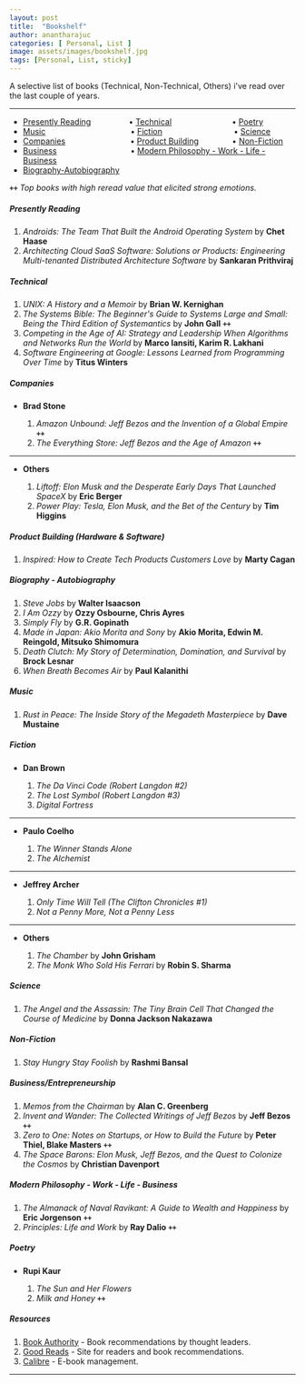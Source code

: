```yaml
---
layout: post
title:  "Bookshelf"
author: anantharajuc
categories: [ Personal, List ]
image: assets/images/bookshelf.jpg
tags: [Personal, List, sticky]
---
```


A selective list of books (Technical, Non-Technical, Others) i've read over the last couple of years.  

--- 

- [Presently Reading](#presently-reading)&nbsp;&nbsp;&nbsp;&nbsp;&nbsp;&nbsp;&nbsp;&nbsp;&nbsp;&nbsp;&nbsp;&nbsp;&nbsp;&nbsp;&nbsp;&nbsp;&nbsp;&#8226;&nbsp;[Technical](#technical)&nbsp;&nbsp;&nbsp;&nbsp;&nbsp;&nbsp;&nbsp;&nbsp;&nbsp;&nbsp;&nbsp;&nbsp;&nbsp;&nbsp;&nbsp;&nbsp;&nbsp;&nbsp;&nbsp;&nbsp;&nbsp;&nbsp;&nbsp;&nbsp;&nbsp;&nbsp;&nbsp;&#8226;&nbsp;[Poetry](#poetry)
- [Music](#music)&nbsp;&nbsp;&nbsp;&nbsp;&nbsp;&nbsp;&nbsp;&nbsp;&nbsp;&nbsp;&nbsp;&nbsp;&nbsp;&nbsp;&nbsp;&nbsp;&nbsp;&nbsp;&nbsp;&nbsp;&nbsp;&nbsp;&nbsp;&nbsp;&nbsp;&nbsp;&nbsp;&nbsp;&nbsp;&nbsp;&nbsp;&nbsp;&nbsp;&nbsp;&nbsp;&nbsp;&nbsp;&nbsp;&#8226;&nbsp;[Fiction](#fiction)&nbsp;&nbsp;&nbsp;&nbsp;&nbsp;&nbsp;&nbsp;&nbsp;&nbsp;&nbsp;&nbsp;&nbsp;&nbsp;&nbsp;&nbsp;&nbsp;&nbsp;&nbsp;&nbsp;&nbsp;&nbsp;&nbsp;&nbsp;&nbsp;&nbsp;&nbsp;&nbsp;&nbsp;&nbsp;&nbsp;&nbsp;&nbsp;&#8226;&nbsp;[Science](#science)
- [Companies](#companies)&nbsp;&nbsp;&nbsp;&nbsp;&nbsp;&nbsp;&nbsp;&nbsp;&nbsp;&nbsp;&nbsp;&nbsp;&nbsp;&nbsp;&nbsp;&nbsp;&nbsp;&nbsp;&nbsp;&nbsp;&nbsp;&nbsp;&nbsp;&nbsp;&nbsp;&nbsp;&nbsp;&nbsp;&nbsp;&#8226;&nbsp;[Product Building](#product-building)&nbsp;&nbsp;&nbsp;&nbsp;&nbsp;&nbsp;&nbsp;&nbsp;&nbsp;&nbsp;&nbsp;&nbsp;&nbsp;&nbsp;&nbsp;&#8226;&nbsp;[Non-Fiction](#non---fiction)
- [Business](#business)&nbsp;&nbsp;&nbsp;&nbsp;&nbsp;&nbsp;&nbsp;&nbsp;&nbsp;&nbsp;&nbsp;&nbsp;&nbsp;&nbsp;&nbsp;&nbsp;&nbsp;&nbsp;&nbsp;&nbsp;&nbsp;&nbsp;&nbsp;&nbsp;&nbsp;&nbsp;&nbsp;&nbsp;&nbsp;&nbsp;&nbsp;&nbsp;&nbsp;&#8226;&nbsp;[Modern Philosophy - Work - Life - Business](#modern-philosophy---work---life---business)
- [Biography-Autobiography](#biography---autobiography)

**`++`** *Top books with high reread value that elicited strong emotions.* 

<h5 class="font-weight-bold spanborder text-danger text-capitalize"><span>Presently Reading</span></h5>

1. *Androids: The Team That Built the Android Operating System* by **Chet Haase**  
2. *Architecting Cloud SaaS Software: Solutions or Products: Engineering Multi-tenanted Distributed Architecture Software* by **Sankaran Prithviraj**  

<h5 class="font-weight-bold spanborder text-danger text-capitalize"><span>Technical</span></h5>

1. *UNIX: A History and a Memoir* by **Brian W. Kernighan**
2. *The Systems Bible: The Beginner's Guide to Systems Large and Small: Being the Third Edition of Systemantics* by **John Gall** **`++`**
3. *Competing in the Age of AI: Strategy and Leadership When Algorithms and Networks Run the World* by **Marco Iansiti, Karim R. Lakhani**
4. *Software Engineering at Google: Lessons Learned from Programming Over Time* by **Titus Winters**

<h5 class="font-weight-bold spanborder text-danger text-capitalize"><span>Companies</span></h5>

- **Brad Stone**

	1. *Amazon Unbound: Jeff Bezos and the Invention of a Global Empire* **`++`**  
	2. *The Everything Store: Jeff Bezos and the Age of Amazon* **`++`** 
	
--- 	

- **Others**

	1. *Liftoff: Elon Musk and the Desperate Early Days That Launched SpaceX* by **Eric Berger**  
	2. *Power Play: Tesla, Elon Musk, and the Bet of the Century* by **Tim Higgins**  
	
<h5 class="font-weight-bold spanborder text-danger text-capitalize"><span>Product Building (Hardware & Software)</span></h5>

1. *Inspired: How to Create Tech Products Customers Love* by **Marty Cagan**

<h5 class="font-weight-bold spanborder text-danger text-capitalize"><span>Biography - Autobiography</span></h5>

1. *Steve Jobs* by **Walter Isaacson** 
2. *I Am Ozzy* by **Ozzy Osbourne, Chris Ayres**
3. *Simply Fly* by **G.R. Gopinath**
4. *Made in Japan: Akio Morita and Sony* by **Akio Morita, Edwin M. Reingold, Mitsuko Shimomura**
5. *Death Clutch: My Story of Determination, Domination, and Survival* by **Brock Lesnar**
6. *When Breath Becomes Air* by **Paul Kalanithi**

<h5 class="font-weight-bold spanborder text-danger text-capitalize"><span>Music</span></h5>

1. *Rust in Peace: The Inside Story of the Megadeth Masterpiece* by **Dave Mustaine**

<h5 class="font-weight-bold spanborder text-danger text-capitalize"><span>Fiction</span></h5>

- **Dan Brown** 

	1. *The Da Vinci Code (Robert Langdon #2)* 
	2. *The Lost Symbol (Robert Langdon #3)* 
	3. *Digital Fortress*
	
---

- **Paulo Coelho**

	1. *The Winner Stands Alone*
	2. *The Alchemist*
	
---	
	
- **Jeffrey Archer**

	1. *Only Time Will Tell (The Clifton Chronicles #1)* 
	2. *Not a Penny More, Not a Penny Less*

---

- **Others**

	1. *The Chamber* by **John Grisham**
	2. *The Monk Who Sold His Ferrari* by **Robin S. Sharma**

<h5 class="font-weight-bold spanborder text-danger text-capitalize"><span>Science</span></h5>

1. *The Angel and the Assassin: The Tiny Brain Cell That Changed the Course of Medicine* by **Donna Jackson Nakazawa**	

<h5 class="font-weight-bold spanborder text-danger text-capitalize"><span>Non-Fiction</span></h5>

1. *Stay Hungry Stay Foolish* by **Rashmi Bansal**

<h5 class="font-weight-bold spanborder text-danger text-capitalize"><span>Business/Entrepreneurship</span></h5>

1. *Memos from the Chairman* by **Alan C. Greenberg**  
2. *Invent and Wander: The Collected Writings of Jeff Bezos* by **Jeff Bezos** **`++`**  
3. *Zero to One: Notes on Startups, or How to Build the Future* by **Peter Thiel, Blake Masters**  **`++`**  
4. *The Space Barons: Elon Musk, Jeff Bezos, and the Quest to Colonize the Cosmos* by **Christian Davenport**  

<h5 class="font-weight-bold spanborder text-danger text-capitalize"><span>Modern Philosophy - Work - Life - Business</span></h5>

1. *The Almanack of Naval Ravikant: A Guide to Wealth and Happiness* by **Eric Jorgenson** **`++`**
2. *Principles: Life and Work* by **Ray Dalio** **`++`**  

<h5 class="font-weight-bold spanborder text-danger text-capitalize"><span>Poetry</span></h5>

- **Rupi Kaur**

	1. *The Sun and Her Flowers*
	2. *Milk and Honey* **`++`**

<h5 class="font-weight-bold spanborder text-danger text-capitalize"><span>Resources</span></h5>

1. <a href="https://bookauthority.org/">Book Authority</a> - Book recommendations by thought leaders.
2. <a href="https://www.goodreads.com/">Good Reads</a> - Site for readers and book recommendations. 
2. <a href="https://calibre-ebook.com/">Calibre</a> - E-book management. 

---